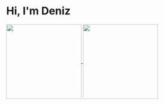 # Hi, I'm Deniz

<a href="https://github.com/DenizGazitepe/github-readme-stats">
  <img height=200 align="center" src="https://streak-stats.demolab.com?user=DenizGazitepe&theme=catppuccin-mocha&hide_border=true&border_radius=5&date_format=j%20M%5B%20Y%5D" />
</a>
<a href="https://github.com/DenizGazitepe/convoychat">
  <img height=200 align="center" src="https://github-readme-stats.vercel.app/api?username=DenizGazitepe&theme=catppuccin_mocha&show_icons=true&hide_border=true&count_private=true&include_all_commits=true" />
</a>
